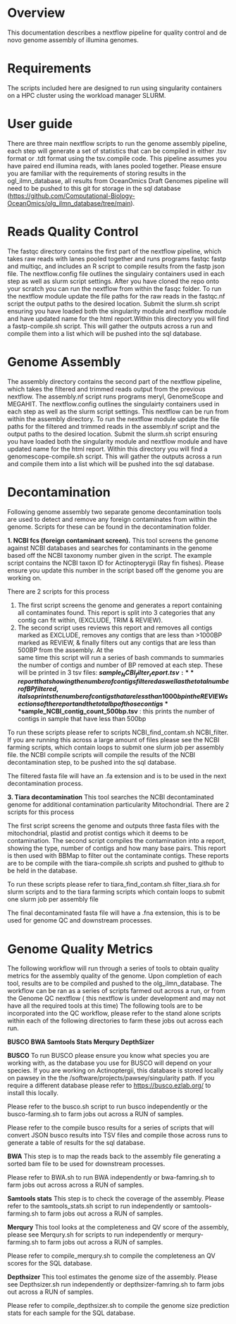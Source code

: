# Overview 

This documentation describes a nextflow pipeline for quality control and de novo genome assembly of illumina genomes. 

# Requirements 

The scripts included here are designed to run using singularity containers on a HPC cluster using the workload manager SLURM. 

# User guide 

There are three main nextflow scripts to run the genome assembly pipeline, each step will generate a set of statistics that can be compiled in either .tsv format or .tdt format using the tsv.compile code. 
This pipeline assumes you have paired end illumina reads, with lanes pooled together. Please ensure you are familiar with the requirements of storing results in the ogl_ilmn_database, all results from OceanOmics Draft Genomes pipeline will need to be pushed to this git for storage in the sql database (https://github.com/Computational-Biology-OceanOmics/olg_ilmn_database/tree/main).

# Reads Quality Control

The fastqc directory contains the first part of the nextflow pipeline, which takes raw reads with lanes pooled together and runs programs fastqc fastp and multiqc, and includes an R script to compile results from the fastp json file. The nextflow.config file outlines the singulairy containers used in each step as well as slurm script settings. After you have cloned the repo onto your scratch you can run the nextflow from within the fasqc folder. To run the nextflow module update the file paths for the raw reads in the fastqc.nf script the output paths to the desired location. Submit the slurm.sh script ensuring you have loaded both the singularity module and nextflow module and have updated name for the html report.Within this directory you will find a fastp-compile.sh script. This will gather the outputs across a run and compile them into a list which will be pushed into the sql database.


# Genome Assembly

The assembly directory contains the second part of the nextflow pipeline, which takes the filtered and trimmed reads output from the previous nextflow. The assembly.nf script runs programs meryl, GenomeScope and MEGAHIT. The nextflow.config outlines the singulairty containers used in each step as well as the slurm script settings. This nextflow can be run from within the assembly directory. To run the nextflow module update the file paths for the filtered and trimmed reads in the assembly.nf script and the output paths to the desired location. Submit the slurm.sh script ensuring you have loaded both the singularity module and nextflow module and have updated name for the html report. Within this directory you will find a genomescope-compile.sh script. This will gather the outputs across a run and compile them into a list which will be pushed into the sql database.

# Decontamination 

Following genome assembly two separate genome decontamination tools are used to detect and remove any foreign contaminates from within the genome. Scripts for these can be found in the decontamination folder. 

**1. NCBI fcs (foreign contaminant screen).** 
This tool screens the genome against NCBI databases and searches for contaminants in the genome based off the NCBI taxonomy number given in the script. The example script contains the NCBI taxon ID for Actinopterygii (Ray fin fishes). Please ensure you update this number in the script based off the genome you are working on. 

There are 2 scripts for this process
  1. The first script screens the genome and generates a report containing all contaminates found. This report is split into 3 categories that any contig can fit within, (EXCLUDE, TRIM & REVIEW). 
  2. The second script uses reviews this report and removes all contigs marked as EXCLUDE, removes any contigs that are less than >1000BP marked as REVIEW, & finally filters out any contigs that are less than 500BP from the assembly. At the   
     same time this script will run a series of bash commands to summaries the number of contigs and number of BP removed at each step. These will be printed in 3 tsv files:
     **$sample_NCBI_filter_report.tsv:**  report that showing the number of contigs filtered as well as the total number of BP filtered, it also prints the number of contigs that are less than 1000bp in the REVIEW sections of the report and the
     total bp of those contigs
     **$sample_NCBI_contig_count_500bp.tsv** : this prints the number of contigs in sample that have less than 500bp 


To run these scripts please refer to scripts NCBI_find_contam.sh NCBI_filter. If you are running this across a large amount of files please see the NCBI farming scripts, which contain loops to submit one slurm job per assembly file.
the NCBI compile scripts will compile the results of the NCBI decontamination step, to be pushed into the sql database. 

The filtered fasta file will have an .fa extension and is to be used in the next decontamination process. 


**3. Tiara decontamination**
This tool searches the NCBI decontaminated genome for additional contamination particularity Mitochondrial. 
There are 2 scripts for this process 

The first script screens the genome and outputs three fasta files with the mitochondrial, plastid and protist contigs which it deems to be contamination. 
The second script compiles the contamination into a report, showing the type, number of contigs and how many base pairs. This report is then used with BBMap to filter out the contaminate contigs. 
These reports are to be compile with the tiara-compile.sh scripts and pushed to github to be held in the database.


To run these scripts please refer to tiara_find_contam.sh filter_tiara.sh for slurm scripts and to the tiara farming scripts which contain loops to submit one slurm job per assembly file


The final decontaminated fasta file will have a .fna extension, this is to be used for genome QC and downstream processes.

# Genome Quality Metrics

The following workflow will run through a series of tools to obtain quality metrics for the assembly quality of the genome. Upon completion of each tool, results are to be compiled and pushed to the olg_ilmn_database. The workflow can be ran as a series of scripts farmed out across a run, or from the Genome QC nextflow ( this nextflow is under development and may not have all the required tools at this time) 
The following tools are to be incorporated into the QC workflow, please refer to the stand alone scripts within each of the following directories to farm these jobs out across each run. 

**BUSCO 
BWA 
Samtools Stats
Merqury
DepthSizer**

**BUSCO**
To run BUSCO please ensure you know what species you are working with, as the database you use for BUSCO will depend on your species. If you are working on Actinoptergii, this database is stored locally on pawsey in the the  /software/projects/pawsey/singularity path. If you require a different database please refer to https://busco.ezlab.org/ to install this locally. 

Please refer to the busco.sh script to run busco independently or the busco-farming.sh to farm jobs out across a RUN of samples. 

Please refer to the compile busco results for a series of scripts that will convert JSON busco results into TSV files and compile those across runs to generate a table of results for the sql database. 


**BWA**
This step is to map the reads back to the assembly file generating a sorted bam file to be used for downstream processes. 

Please refer to BWA.sh to run BWA independently or bwa-famring.sh to farm jobs out across across a RUN of samples. 


**Samtools stats**
This step is to check the coverage of the assembly. Please refer to the samtools_stats.sh script to run independently or samtools-farming.sh to farm jobs out across a RUN of samples. 


**Merqury**
This tool looks at the completeness and QV score of the assembly, please see Merqury.sh for scripts to run independently or merqury-farming.sh to farm jobs out across a RUN of samples. 

Please refer to compile_merqury.sh to compile the completeness an QV scores for the SQL database. 


**Depthsizer**
This tool estimates the genome size of the assembly. Please see Depthsizer.sh run independently or depthsizer-famring.sh to farm jobs out across a RUN of samples.

Please refer to compile_depthsizer.sh to compile the genome size prediction stats for each sample for the SQL database. 



